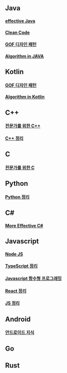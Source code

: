 


## Java
#### [effective Java](https://github.com/heetsamber/effective_java)
#### [Clean Code](https://github.com/heetsamber/Clean_Code)
#### [GOF 디자인 패턴](https://github.com/heetsamber/Design-Patterns-in-Java)
#### [Algorithm in JAVA](https://github.com/heetsamber/Algorithm-in-Java-Kotlin/tree/main/Java)

## Kotlin

#### [GOF 디자인 패턴](https://github.com/heetsamber/Kotlin-DesignPatterns)
#### [Algorithm in Kotlin](https://github.com/heetsamber/Algorithm-in-Java-Kotlin/tree/main/Kotlin)

## C++
#### [전문가를 위한 C++](https://github.com/BitaminW/cpp_guideline/tree/main/expert_cpp/chapter01)
#### [C++ 정리](https://github.com/BitaminW/cpp_guideline/tree/main/Cpp)

## C
#### [전문가를 위한 C](https://github.com/BitaminW/C_Programing)

## Python
#### [Python 정리](https://github.com/eunhatbe/Python_Study/tree/main/Other)


## C#
#### [More Effective C#](https://github.com/Milkis2022/C_Sharp-Study/tree/main/More_Effective)


## Javascript
#### [Node JS](https://github.com/hindong/node_JS_lecture)

#### [TypeScript 정리](https://github.com/hindong/typescript_lecture)

#### [Javascript 함수형 프로그래밍](https://github.com/hindong/FunctionPrograming_Example)

#### [React 정리](https://github.com/hindong/JS_issue/tree/main/React)

#### [JS 정리](https://github.com/hindong/JS_issue/tree/main)


## Android
#### [안드로이드 지식](https://github.com/heetsamber/Andriod_Study)


## Go

## Rust
